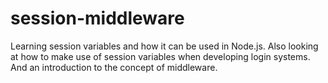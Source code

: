 # session-middleware
Learning session variables and how it can be used in Node.js. Also looking at how to make use of session variables when developing login systems. And an introduction to the concept of middleware.
